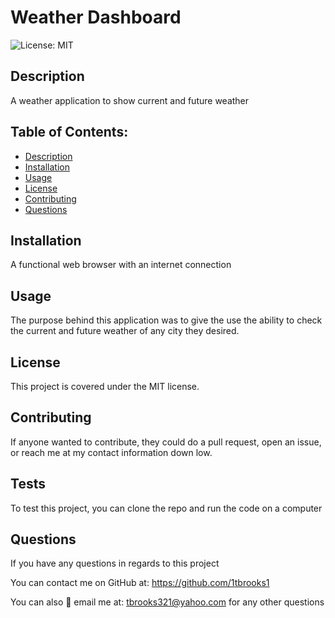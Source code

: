 
# Weather Dashboard

![License: MIT](https://img.shields.io/badge/License-MIT-yellow.svg)

## Description
A weather application to show current and future weather
   
## Table of Contents:
- [Description](#description)
- [Installation](#installation)
- [Usage](#usage)
- [License](#license)
- [Contributing](#contributing)
- [Questions](#questions)

## Installation
A functional web browser with an internet connection

## Usage
The purpose behind this application was to give the use the ability to check the current and future weather of any city they desired.

## License
This project is covered under the MIT license.

## Contributing
If anyone wanted to contribute, they could do a pull request, open an issue, or reach me at my contact information down low.

## Tests
To test this project, you can clone the repo and run the code on a computer

## Questions
If you have any questions in regards to this project 

You can contact me on GitHub at: https://github.com/1tbrooks1 

You can also 📧 email me at: tbrooks321@yahoo.com for any other questions